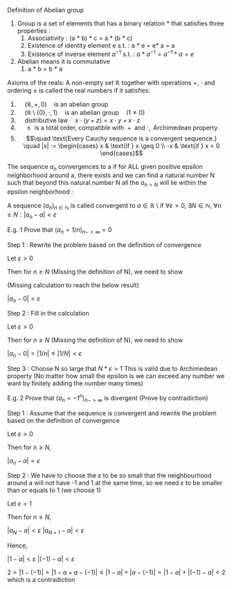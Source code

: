 Definition of Abelian group
1. Group is a set of elements that has a binary relation \* that satisfies three properties :
	1. Associativity : (a \* b) \* c = a \* (b \* c)
	2. Existence of identity element e s.t. : a \* e = e\* a = a
	3. Existence of inverse element $a^{-1}$ s.t. : $a * a^{-1} = a^{-1} * a = e$
2. Abelian means it is commutative
	1. a \* b = b \* a

Axioms of the reals: A non-empty set $\mathbb{R}$ together with operations +, $\cdot$ and ordering $\leq$ is called the real numbers if it satisfies:

1. $\quad (\mathbb{R}, +, 0) \quad$is an abelian group
2. $\quad (\mathbb{R} \setminus \{0\}, \cdot, 1) \quad \text{is an abelian group} \quad (1 \neq 0)$
3. $\quad \text{distributive law} \quad x \cdot (y + z) = x \cdot y + x \cdot z$
4. $\quad \leq \text{ is a total order, compatible with } + \text{ and } \cdot, \text{ Archimedean property}$
5. $$\quad \text{Every Cauchy sequence is a convergent sequence.} \quad |x| := \begin{cases} 
      x & \text{if } x \geq 0 \\
      -x & \text{if } x < 0 
    \end{cases}$$

The sequence $a_n$ convergences to a if for ALL given positive epsilon neighborhood around a, there exists and we can find a natural number N such that beyond this natural number N all the $a_{n>N}$ will lie within the epsilon neighborhood :

A sequence $(a_n)_{n \in \mathbb{N}}$ is called convergent to  $a \in \mathbb{R}$ \ if $\forall \varepsilon > 0, \; \exists N \in \mathbb{N}, \; \forall n \geq N : |a_n - a| < \varepsilon$

E.g. 1 Prove that $(a_n = 1/n)_{n->\infty} = 0$

Step 1 : Rewrite the problem based on the definition of convergence

Let $\varepsilon > 0$

Then for $n\geq N$ (Missing the definition of N), we need to show 

(Missing calculation to reach the below result)

$|a_n - 0| < \varepsilon$

Step 2 : Fill in the calculation 

Let $\varepsilon > 0$

Then for $n\geq N$ (Missing the definition of N), we need to show 

$|a_n - 0| = |1/n| \leq |1/N| < \varepsilon$

Step 3 : Choose N so large that $N * \varepsilon > 1$
This is valid due to Archimedean property (No matter how small the epsilon is we can exceed any number we want by finitely adding the number many times)

E.g. 2 Prove that $(a_n = -1^n)_{n->\infty}$ is divergent (Prove by contradiction)

Step 1 : Assume that the sequence is convergent and rewrite the problem based on the definition of convergence

Let $\varepsilon > 0$

Then for $n\geq N$, 

$|a_n - a| < \varepsilon$

Step 2 : We have to choose the $\varepsilon$ to be so small that the neighbourhood around a will not have -1 and 1 at the same time, so we need $\varepsilon$ to be smaller than or equals to 1 (we choose 1)

Let $\varepsilon = 1$

Then for $n\geq N$, 

$|a_N - a| < \varepsilon$
$|a_{N+1} - a| < \varepsilon$

Hence,

$|1 - a| < \varepsilon$
$|(-1) - a| < \varepsilon$

$2 = |1 - (-1)| = |1-a+a-(-1)| \leq |1-a| + |a-(-1)| = |1-a| + |(-1)-a| < 2$
which is a contradiction
